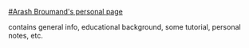 [#Arash Broumand's personal page](arashbroumand.github.io>)

contains general info, educational background, some tutorial, personal notes, etc.
